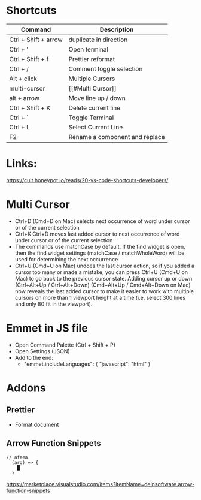 # Shortcuts

| Command | Description |
| --- | --- |
| Ctrl + Shift + arrow | duplicate in direction
| Ctrl + ' | Open terminal |
| Ctrl + Shift + f | Prettier reformat |
| Ctrl + / | Comment toggle selection |
| Alt + click | Multiple Cursors |
| multi-cursor | [[#Multi Cursor]] |
| alt + arrow | Move line up / down |
| Ctrl + Shift + K | Delete current line |
| Ctrl + \` | Toggle Terminal |
| Ctrl + L | Select Current Line |
| F2 | Rename a component and replace |

# Links:
https://cult.honeypot.io/reads/20-vs-code-shortcuts-developers/

# Multi Cursor

- Ctrl+D (Cmd+D on Mac) selects next occurrence of word under cursor or of the current selection
- Ctrl+K Ctrl+D moves last added cursor to next occurrence of word under cursor or of the current selection
- The commands use matchCase by default. If the find widget is open, then the find widget settings (matchCase / matchWholeWord) will be used for determining the next occurrence
- Ctrl+U (Cmd+U on Mac) undoes the last cursor action, so if you added a cursor too many or made a mistake, you can press Ctrl+U (Cmd+U on Mac) to go back to the previous cursor state. Adding cursor up or down (Ctrl+Alt+Up / Ctrl+Alt+Down) (Cmd+Alt+Up / Cmd+Alt+Down on Mac) now reveals the last added cursor to make it easier to work with multiple cursors on more than 1 viewport height at a time (i.e. select 300 lines and only 80 fit in the viewport). 


# Emmet in JS file

-   Open Command Palette (Ctrl + Shift + P)
-   Open Settings (JSON)
-   Add to the end:
	- "emmet.includeLanguages": { "javascript": "html" }

# Addons

## Prettier
- Format document

## Arrow Function Snippets


```JS
// afeea
  (arg) => {
    █
  }
```

https://marketplace.visualstudio.com/items?itemName=deinsoftware.arrow-function-snippets

